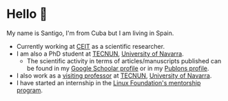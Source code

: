 # Hello 👋

My name is Santigo, I'm from Cuba but I am living in Spain.

* Currently working at [CEIT](https://ceit.es) as a scientific researcher.
* I am also a PhD student at [TECNUN](https://tecnun.unav.edu/), [University of Navarra](https://www.unav.edu/).
  * The scientific activity in terms of articles/manuscripts published can be found in my [Google Schoolar profile](https://scholar.google.com/citations?user=mfozVfMAAAAJ&hl=en) or in my [Publons profile](https://publons.com/researcher/1967572/santiago-figueroa-lorenzo).
* I also work as a [visiting professor](https://www.unav.edu/web/departamento-de-ingenieria-electrica-y-electronica/personal/otros-profesores-asociados-e-invitados#:~:text=Figueroa%20Lorenzo%2C%20Santiago) at [TECNUN](https://tecnun.unav.edu/), [University of Navarra](https://www.unav.edu/).
* I have started an internship in the [Linux Foundation's mentorship program](https://mentorship.lfx.linuxfoundation.org/project/d8a154c6-41fb-4733-b3c8-df37796e7fa3).
